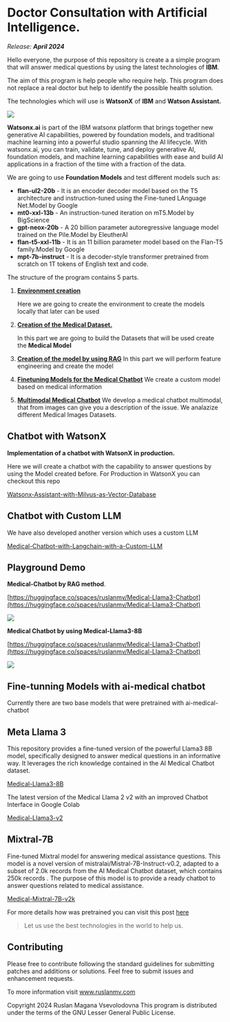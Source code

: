 # Doctor Consultation with Artificial Intelligence.

*Release:  **April 2024***

Hello everyone,  the purpose of this repository is  create a  a simple program that will answer medical questions by using the latest technologies of **IBM**.

The aim of this program is help people who require help.  This program does not replace a real doctor but help to identify the possible health solution.

The technologies which will use is **WatsonX** of **IBM** and **Watson Assistant.**

![](assets/images/posts/README/im-778762.png)

**Watsonx.ai** is part of the IBM watsonx platform that brings together new generative AI capabilities, powered by foundation models, and traditional machine learning into a powerful studio spanning the AI lifecycle. With watsonx.ai, you can train, validate, tune, and deploy generative AI, foundation models, and machine learning capabilities with ease and build AI applications in a fraction of the time with a fraction of the data.

We are going to use  **Foundation Models**  and test different models such as:

- **flan-ul2-20b**  - It is an encoder decoder model based on the T5 architecture and instruction-tuned using the Fine-tuned LAnguage Net.Model by Google
- **mt0-xxl-13b**  - An instruction-tuned iteration on mT5.Model by BigScience
- **gpt-neox-20b** - A 20 billion parameter autoregressive language model trained on the Pile.Model by EleutherAI
- **flan-t5-xxl-11b**  - It is an 11 billion parameter model based on the Flan-T5 family.Model by Google
- **mpt-7b-instruct**  - It is a decoder-style transformer pretrained from scratch on 1T tokens of English text and code. 

The structure of the program contains 5 parts.

1. [**Environment creation**](./1-Environment/README.md)

   Here we are going to create the environment to create the models locally that later can be used

2. [**Creation of the Medical Dataset.**](./2-Data/README.md)

   In this part we are going to build the Datasets that will be used create the **Medical Model**

3. [**Creation of the model by using RAG**](./3-Modeling/README.md)
   In this part we will perform feature engineering and create the model

4. [**Finetuning Models for the Medical Chatbot**](./6-FineTunning/README.md)
   We create a custom model based on medical information


5. [**Multimodal Medical Chatbot**](./7-Multimodal/README.md)
   We develop a medical chatbot multimodal, that from images can give you a description of the issue. We analazize different Medical Images Datasets.


## Chatbot with WatsonX

**Implementation of a chatbot with WatsonX in production.**

Here we will create a chatbot with the capability to answer questions by using the Model created before.
For Production in WatsonX you can checkout this repo


[Watsonx-Assistant-with-Milvus-as-Vector-Database](https://github.com/ruslanmv/Watsonx-Assistant-with-Milvus-as-Vector-Database)


## Chatbot with Custom LLM 
We have also developed another version which uses a custom LLM 

[Medical-Chatbot-with-Langchain-with-a-Custom-LLM](https://github.com/ruslanmv/Medical-Chatbot-with-Langchain-with-a-Custom-LLM)

## Playground Demo 


**Medical-Chatbot by RAG method**.

[https://huggingface.co/spaces/ruslanmv/Medical-Llama3-Chatbot](https://huggingface.co/spaces/ruslanmv/Medical-Llama3-Chatbot)

[![](assets/images/posts/README/future.jpg)](https://huggingface.co/spaces/ruslanmv/AI-Medical-Chatbot)



**Medical Chatbot by using Medical-Llama3-8B**

[https://huggingface.co/spaces/ruslanmv/Medical-Llama3-Chatbot](https://huggingface.co/spaces/ruslanmv/Medical-Llama3-Chatbot)


[![](assets/2024-05-16-09-23-02.png)](https://huggingface.co/spaces/ruslanmv/Medical-Llama3-Chatbot)




## Fine-tunning Models with ai-medical chatbot

Currently there are two base models that were pretrained with ai-medical-chatbot

## Meta Llama 3
This repository provides a fine-tuned version of the powerful Llama3 8B model, specifically designed to answer medical questions in an informative way. It leverages the rich knowledge contained in the AI Medical Chatbot dataset.




[Medical-Llama3-8B](https://huggingface.co/ruslanmv/Medical-Llama3-8B)

The latest version of the Medical Llama 2 v2 with an improved Chatbot Interface in Google Colab


[Medical-Llama3-v2](https://huggingface.co/ruslanmv/Medical-Llama3-v2)



## Mixtral-7B
Fine-tuned Mixtral model for answering medical assistance questions. This model is a novel version of mistralai/Mistral-7B-Instruct-v0.2, adapted to a subset of 2.0k records from the AI Medical Chatbot dataset, which contains 250k records . The purpose of this model is to provide a ready chatbot to answer questions related to medical assistance.

[Medical-Mixtral-7B-v2k](https://huggingface.co/ruslanmv/Medical-Mixtral-7B-v2k)

For more details how was pretrained you can visit this post [here](https://ruslanmv.com/blog/How-to-Fine-Tune-Mixtral-87B-Instruct-model-with-PEFT)

> Let us use the best technologies in the world to help us. 

## Contributing

Please free to contribute following the standard guidelines for submitting patches and additions or solutions. Feel free to submit issues and enhancement requests.

To more information visit www.ruslanmv.com

Copyright 2024 Ruslan Magana Vsevolodovna This program is distributed under the terms of the GNU Lesser General Public License.





